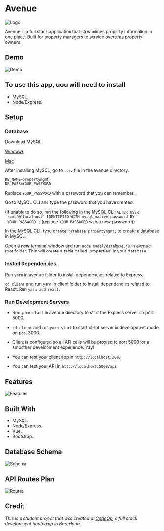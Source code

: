 # Avenue

![Logo](images/)

Avenue is a full stack application that streamlines property information in one place. Built for property managers to service overseas property owners.

## Demo

![Demo](images/)

## To use this app, uou will need to install

- MySQL.
- Node/Express.

## Setup

### Database

Download MySQL.

[Windows](https://dev.mysql.com/downloads/installer/)

[Mac](https://dev.mysql.com/doc/mysql-osx-excerpt/5.7/en/osx-installation.html)

After installing MySQL, go to `.env` file in the avenue directory.

```
DB_NAME=propertymgmt
DB_PASS=YOUR_PASSWORD
```

Replace `YOUR_PASSWORD` with a password that you can remember.

Go to MySQL CLI and type the password that you have created.

(If unable to do so, run the following in the MySQL CLI: `ALTER USER 'root'@'localhost' IDENTIFIED WITH mysql_native_password BY 'YOUR_PASSWORD';` (replace `YOUR_PASSWORD` with a new password))

In the MySQL CLI, type `create database propertymgmt;` to create a database in MySQL.

Open a **new** terminal window and run `node model/database.js` in avenue root folder. This will create a table called 'properties' in your database.

### Install Dependencies

Run `yarn` in avenue folder to install dependencies related to Express.

`cd client` and run `yarn` in client folder to install dependencies related to React. Run `yarn add react`.

### Run Development Servers

- Run `yarn start` in avenue directory to start the Express server on port 5000.

- `cd client` and run `yarn start` to start client server in development mode on port 3000. 

- Client is configured so all API calls will be proxied to port 5000 for a smoother development experience. Yay!
- You can test your client app in `http://localhost:3000`
- You can test your API in `http://localhost:5000/api`

## Features

![Features](images/)

## Built With

- MySQL.
- Node/Express.
- Vue.
- Bootstrap.

## Database Schema

![Schema](images/)

## API Routes Plan

![Routes](images/)

## Credit

_This is a student project that was created at [CodeOp](http://codeop.tech), a full stack development bootcamp in Barcelona._